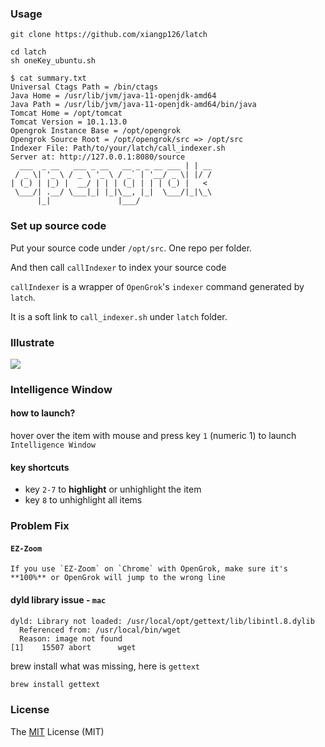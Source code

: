 ### Usage
```git
git clone https://github.com/xiangp126/latch

cd latch
sh oneKey_ubuntu.sh

$ cat summary.txt
Universal Ctags Path = /bin/ctags
Java Home = /usr/lib/jvm/java-11-openjdk-amd64
Java Path = /usr/lib/jvm/java-11-openjdk-amd64/bin/java
Tomcat Home = /opt/tomcat
Tomcat Version = 10.1.13.0
Opengrok Instance Base = /opt/opengrok
Opengrok Source Root = /opt/opengrok/src => /opt/src
Indexer File: Path/to/your/latch/call_indexer.sh
Server at: http://127.0.0.1:8080/source
  ___  _ __   ___ _ __   __ _ _ __ ___ | | __
 / _ \| '_ \ / _ \ '_ \ / _` | '__/ _ \| |/ /
| (_) | |_) |  __/ | | | (_| | | | (_) |   <
 \___/| .__/ \___|_| |_|\__, |_|  \___/|_|\_\
      |_|               |___/
```

### Set up source code
Put your source code under `/opt/src`. One repo per folder.

And then call `callIndexer` to index your source code

`callIndexer` is a wrapper of `OpenGrok`'s `indexer` command generated by `latch`.

It is a soft link to `call_indexer.sh` under `latch` folder.

### Illustrate
![](./gif/guide.gif)

### Intelligence Window
#### how to launch?
hover over the item with mouse and press key `1` (numeric 1) to launch `Intelligence Window`

#### key shortcuts
- key `2-7` to **highlight** or unhighlight the item
- key `8` to unhighlight all items

### Problem Fix
#### `EZ-Zoom`
    If you use `EZ-Zoom` on `Chrome` with OpenGrok, make sure it's **100%** or OpenGrok will jump to the wrong line

#### dyld library issue - `mac`
```
dyld: Library not loaded: /usr/local/opt/gettext/lib/libintl.8.dylib
  Referenced from: /usr/local/bin/wget
  Reason: image not found
[1]    15507 abort      wget
```

brew install what was missing, here is `gettext`

```bash
brew install gettext
```

### License
The [MIT](./LICENSE.txt) License (MIT)

